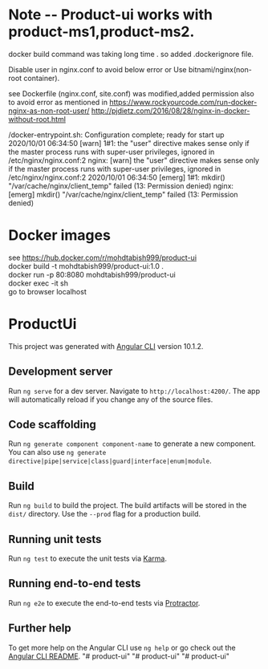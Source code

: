 
# Note -- Product-ui works with product-ms1,product-ms2.
docker build command was taking long time . so added .dockerignore file.

Disable user in nginx.conf to avoid below error or Use bitnami/nginx(non-root container).

see Dockerfile (nginx.conf, site.conf) was modified,added permission also to avoid error as mentioned in 
https://www.rockyourcode.com/run-docker-nginx-as-non-root-user/ 
http://pjdietz.com/2016/08/28/nginx-in-docker-without-root.html

/docker-entrypoint.sh: Configuration complete; ready for start up
2020/10/01 06:34:50 [warn] 1#1: the "user" directive makes sense only if the master process runs with super-user privileges, ignored in /etc/nginx/nginx.conf:2
nginx: [warn] the "user" directive makes sense only if the master process runs with super-user privileges, ignored in /etc/nginx/nginx.conf:2
2020/10/01 06:34:50 [emerg] 1#1: mkdir() "/var/cache/nginx/client_temp" failed (13: Permission denied)
nginx: [emerg] mkdir() "/var/cache/nginx/client_temp" failed (13: Permission denied)

# Docker images
see https://hub.docker.com/r/mohdtabish999/product-ui  <br />
    docker build -t mohdtabish999/product-ui:1.0 . <br />
    docker run -p 80:8080 mohdtabish999/product-ui <br />
    docker exec -it <containerid> sh <br />
go to browser localhost <br />


# ProductUi

This project was generated with [Angular CLI](https://github.com/angular/angular-cli) version 10.1.2.

## Development server

Run `ng serve` for a dev server. Navigate to `http://localhost:4200/`. The app will automatically reload if you change any of the source files.

## Code scaffolding

Run `ng generate component component-name` to generate a new component. You can also use `ng generate directive|pipe|service|class|guard|interface|enum|module`.

## Build

Run `ng build` to build the project. The build artifacts will be stored in the `dist/` directory. Use the `--prod` flag for a production build.

## Running unit tests

Run `ng test` to execute the unit tests via [Karma](https://karma-runner.github.io).

## Running end-to-end tests

Run `ng e2e` to execute the end-to-end tests via [Protractor](http://www.protractortest.org/).

## Further help

To get more help on the Angular CLI use `ng help` or go check out the [Angular CLI README](https://github.com/angular/angular-cli/blob/master/README.md).
"# product-ui" 
"# product-ui" 
"# product-ui" 
